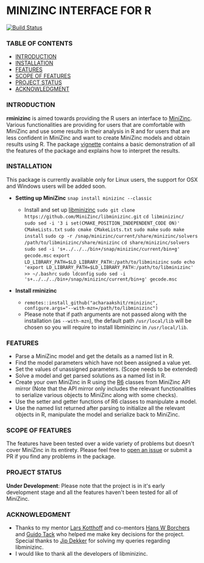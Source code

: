 # MINIZINC INTERFACE FOR R

[![Build Status](https://travis-ci.org/acharaakshit/RMiniZinc.svg?branch=master)](https://travis-ci.org/acharaakshit/RMiniZinc)

### TABLE OF CONTENTS

* [INTRODUCTION](#INTRODUCTION)
* [INSTALLATION](#INSTALLATION)
* [FEATURES](#FEATURES)
* [SCOPE OF FEATURES](#SCOPE-OF-FEATURES)
* [PROJECT STATUS](#PROJECT-STATUS)
* [ACKNOWLEDGMENT](#ACKNOWLEDGMENT)

### INTRODUCTION

**rminizinc** is aimed towards providing the R users an interface to [MiniZinc](https://www.minizinc.org/). Various functionalities are providing for users that are comfortable with MiniZinc and use some results in their analysis in R and for users that are less confident in MiniZinc and want to create MiniZinc models and obtain results using R. The package [vignette](https://github.com/acharaakshit/RMiniZinc/blob/master/vignettes/R_MiniZinc.Rmd) contains a basic demonstration of all the features of the package and explains how to interpret the results.

### INSTALLATION

This package is currently available only for Linux users, the support for OSX and Windows users will be added soon.   

* **Setting up MiniZinc**
      `snap install minizinc --classic`
  * Install and set up [libminizinc]((https://github.com/MiniZinc/libminizinc.git))
        `sudo git clone https://github.com/MiniZinc/libminizinc.git`
        `cd libminizinc/`  
        `sudo sed -i '3 i set(CMAKE_POSITION_INDEPENDENT_CODE ON)' CMakeLists.txt`
        `sudo cmake CMakeLists.txt`
        `sudo make`
        `sudo make install`
        `sudo cp -r /snap/minizinc/current/share/minizinc/solvers  /path/to/libminizinc/share/minizinc`
        `cd share/minizinc/solvers`
        `sudo sed -i 's+../../../bin+/snap/minizinc/current/bin+g' gecode.msc`
        `export LD_LIBRARY_PATH=$LD_LIBRARY_PATH:/path/to/libminizinc`
        `sudo echo 'export LD_LIBRARY_PATH=$LD_LIBRARY_PATH:/path/to/libminizinc' >> ~/.bashrc`
        `sudo ldconfig`
        `sudo sed -i 's+../../../bin+/snap/minizinc/current/bin+g' gecode.msc`

* **Install rminizinc**
  * `remotes::install_github("acharaakshit/rminizinc", configure.args="--with-mzn=/path/to/libminizinc")`  
  * Please note that if path arguments are not passed along with the installation (as `--with-mzn`), the default path `/usr/local/lib` will be chosen so you will require to install libminizinc in `/usr/local/lib`.

### FEATURES

  * Parse a MiniZinc model and get the details as a named list in R.
  * Find the model parameters which have not been assigned a value yet.
  * Set the values of unassigned parameters. (Scope needs to be extended)
  * Solve a model and get parsed solutions as a named list in R.
  * Create your own MiniZinc in R using the [R6](https://adv-r.hadley.nz/r6.html) classes from MiniZinc API mirror (Note that the API mirror only includes the relevant functionalities to serialize various objects to MiniZinc along with some checks).
  * Use the setter and getter functions of R6 classes to manipulate a model.
  * Use the named list returned after parsing to initialize all the relevant objects in R, manipulate the model and serialize back to MiniZinc.

### SCOPE OF FEATURES

The features have been tested over a wide variety of problems but doesn't cover MiniZinc in its entirety. Please feel free to [open an issue](https://docs.github.com/en/enterprise/2.15/user/articles/creating-an-issue) or submit a PR if you find any problems in the package.

### PROJECT STATUS

**Under Development**: Please note that the project is in it's early development stage and all the features haven't been tested for all of MiniZinc.

### ACKNOWLEDGMENT
  * Thanks to my mentor [Lars Kotthoff](https://github.com/larskotthoff) and co-mentors [Hans W Borchers](https://github.com/hwborchers) and [Guido Tack](https://github.com/guidotack) who helped me make key decisions for the project. Special thanks to [Jip Dekker](https://github.com/Dekker1) for solving my queries regarding libminizinc.
  * I would like to thank all the developers of libminizinc.
